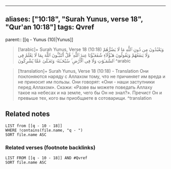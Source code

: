 
---
aliases: ["10:18", "Surah Yunus, verse 18", "Qur'an 10:18"]
tags: Qvref
---

parent:: [[q - Yunus (10)|Yunus]]

> [!arabic]+ Surah Yunus, Verse 18 (10:18)
> <span class="quran-arabic">وَيَعْبُدُونَ مِن دُونِ ٱللَّهِ مَا لَا يَضُرُّهُمْ وَلَا يَنفَعُهُمْ وَيَقُولُونَ هَـٰٓؤُلَآءِ شُفَعَـٰٓؤُنَا عِندَ ٱللَّهِ ۚ قُلْ أَتُنَبِّـُٔونَ ٱللَّهَ بِمَا لَا يَعْلَمُ فِى ٱلسَّمَـٰوَٰتِ وَلَا فِى ٱلْأَرْضِ ۚ سُبْحَـٰنَهُۥ وَتَعَـٰلَىٰ عَمَّا يُشْرِكُونَ</span>
^arabic

> [!translation]+ Surah Yunus, Verse 18 (10:18) - Translation
> Они поклоняются наряду с Аллахом тому, что не причиняет им вреда и не приносит им пользы. Они говорят: «Они - наши заступники перед Аллахом». Скажи: «Разве вы можете поведать Аллаху такое на небесах и на земле, чего бы Он не знал?». Пречист Он и превыше тех, кого вы приобщаете в сотоварищи.
^translation



## Related notes
```dataview
LIST from [[q - 10 - 18]]
WHERE !contains(file.name, "q - ")
SORT file.name ASC
```

### Related verses (footnote backlinks)
```dataview
LIST FROM [[q - 10 - 18]] AND #Qvref
SORT file.name ASC
```

